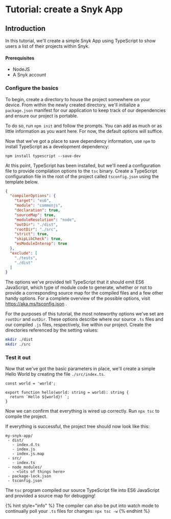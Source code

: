 # Tutorial: create a Snyk App

## Introduction&#x20;

In this tutorial, we'll create a simple Snyk App using TypeScript to show users a list of their projects within Snyk.

#### Prerequisites

* NodeJS
* A Snyk account

### Configure the basics

To begin, create a directory to house the project somewhere on your device. From within the newly created directory, we'll initialize a `package.json` manifest for our application to keep track of our dependencies and ensure our project is portable.

To do so, run `npm init` and follow the prompts. You can add as much or as little information as you want here. For now, the default options will suffice.

Now that we've got a place to save dependency information, use `npm` to install TypeScript as a development dependency:

```
npm install typescript --save-dev
```

At this point, TypeScript has been installed, but we'll need a configuration file to provide compilation options to the `tsc` binary. Create a TypeScript configuration file in the root of the project called `tsconfig.json` using the template below.

```json
{
  "compilerOptions": {
    "target": "es6",
    "module": "commonjs",
    "declaration": true,
    "sourceMap": true,
    "moduleResolution": "node",
    "outDir": "./dist",
    "rootDir": "./src",
    "strict": true,
    "skipLibCheck": true,
    "esModuleInterop": true
  },
  "exclude": [
    "./tests",
    "./dist"
  ]
}
```

The options we've provided tell TypeScript that it should emit ES6 JavaScript, which type of module code to generate, whether or not to provide a corresponding source map for the compiled files and a few other handy options. For a complete overview of the possible options, visit https://aka.ms/tsconfig.json .

For the purposes of this tutorial, the most noteworthy options we've set are `rootDir` and `outDir`. These options describe where our source `.ts` files and our compiled `.js` files, respectively, live within our project. Create the directories referenced by the setting values:

```bash
mkdir ./dist
mkdir ./src
```

### Test it out

Now that we've got the basic parameters in place, we'll create a simple Hello World by creating the file `./src/index.ts`.

```
const world = 'world';

export function hello(world: string = world): string {
  return `Hello ${world}! `;
}
```

Now we can confirm that everything is wired up correctly. Run `npx tsc` to compile the project.

If everything is successful, the project tree should now look like this:

```
my-snyk-app/
 - dist/
   - index.d.ts
   - index.js
   - index.js.map
 - src/
   - index.ts
 - node_modules/
   - <lots of things here>
 - package-lock.json
 - tsconfig.json
```

The `tsc` program compiled our source TypeScript file into ES6 JavaScript and provided a source map for debugging!

{% hint style="info" %}
The compiler can also be put into watch mode to continually poll your `.ts` files for changes: `npx tsc -w`
{% endhint %}
